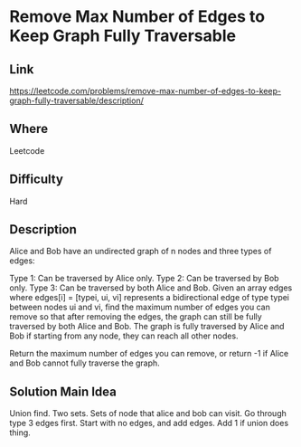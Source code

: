 # Remove Max Number of Edges to Keep Graph Fully Traversable

## Link
https://leetcode.com/problems/remove-max-number-of-edges-to-keep-graph-fully-traversable/description/

## Where
Leetcode

## Difficulty
Hard

## Description
Alice and Bob have an undirected graph of n nodes and three types of edges:

Type 1: Can be traversed by Alice only.
Type 2: Can be traversed by Bob only.
Type 3: Can be traversed by both Alice and Bob.
Given an array edges where edges[i] = [typei, ui, vi] represents a bidirectional edge of type typei between nodes ui and vi, find the maximum number of edges you can remove so that after removing the edges, the graph can still be fully traversed by both Alice and Bob. The graph is fully traversed by Alice and Bob if starting from any node, they can reach all other nodes.

Return the maximum number of edges you can remove, or return -1 if Alice and Bob cannot fully traverse the graph.

## Solution Main Idea
Union find. Two sets. Sets of node that alice and bob can visit. Go through type 3 edges first. Start with no edges, and add edges.
Add 1 if union does thing.
